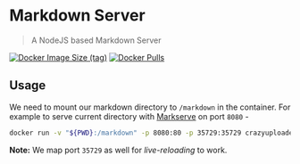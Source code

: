 # Markdown Server

> A NodeJS based Markdown Server

[![Docker Image Size (tag)](https://img.shields.io/docker/image-size/crazyuploader/markdown_server/latest)](https://hub.docker.com/r/crazyuploader/markdown_server)
[![Docker Pulls](https://img.shields.io/docker/pulls/crazyuploader/markdown_server)](https://hub.docker.com/r/crazyuploader/markdown_server)

## Usage

We need to mount our markdown directory to `/markdown` in the container.
For example to serve current directory with [Markserve](https://github.com/markserv/markserv) on port `8080` -

```bash
docker run -v "${PWD}:/markdown" -p 8080:80 -p 35729:35729 crazyuploader/markdown_server:latest
```

**Note:** We map port `35729` as well for _live-reloading_ to work.
